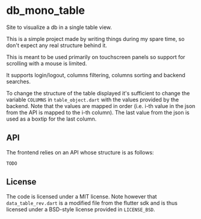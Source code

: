 # db_mono_table

Site to visualize a db in a single table view.

This is a simple project made by writing things during my spare time, so don't expect any real structure behind it. 

This is meant to be used primarily on touchscreen panels so support for scrolling with a mouse is limited.

It supports login/logout, columns filtering, columns sorting and backend searches.

To change the structure of the table displayed it's sufficient to change the variable ```COLUMNS``` in ```table_object.dart``` with the values provided by the backend.
Note that the values are mapped in order (i.e. i-th value in the json from the API is mapped to the i-th column). The last value from the json is used as a boxtip for the last column.

## API

The frontend relies on an API whose structure is as follows:

```
TODO
```

## License

The code is licensed under a MIT license. Note however that ```data_table_rev.dart``` is a modified file from the flutter sdk and is thus licensed under a BSD-style license provided in ```LICENSE_BSD```.
